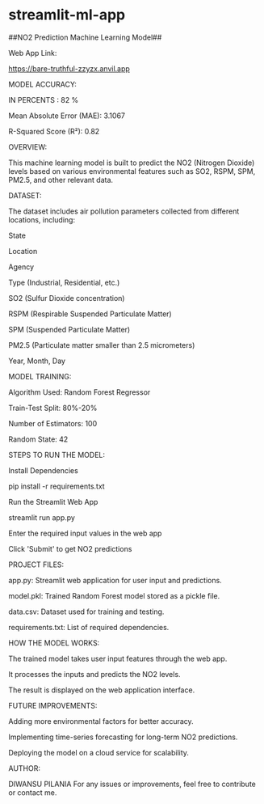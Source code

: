 # streamlit-ml-app

##NO2 Prediction Machine Learning Model##

Web App Link:

https://bare-truthful-zzyzx.anvil.app

MODEL ACCURACY:


IN PERCENTS : 82 %

Mean Absolute Error (MAE): 3.1067

R-Squared Score (R²): 0.82


OVERVIEW:

This machine learning model is built to predict the NO2 (Nitrogen Dioxide) levels based on various environmental features such as SO2, RSPM, SPM, PM2.5, and other relevant data.


DATASET:


The dataset includes air pollution parameters collected from different locations, including:

State

Location

Agency

Type (Industrial, Residential, etc.)

SO2 (Sulfur Dioxide concentration)

RSPM (Respirable Suspended Particulate Matter)

SPM (Suspended Particulate Matter)

PM2.5 (Particulate matter smaller than 2.5 micrometers)

Year, Month, Day



MODEL TRAINING:



Algorithm Used: Random Forest Regressor

Train-Test Split: 80%-20%

Number of Estimators: 100

Random State: 42




STEPS TO RUN THE MODEL:


Install Dependencies

pip install -r requirements.txt

Run the Streamlit Web App

streamlit run app.py

Enter the required input values in the web app

Click 'Submit' to get NO2 predictions



PROJECT FILES:



app.py: Streamlit web application for user input and predictions.

model.pkl: Trained Random Forest model stored as a pickle file.

data.csv: Dataset used for training and testing.

requirements.txt: List of required dependencies.



HOW THE MODEL WORKS:


The trained model takes user input features through the web app.

It processes the inputs and predicts the NO2 levels.

The result is displayed on the web application interface.



FUTURE IMPROVEMENTS:



Adding more environmental factors for better accuracy.

Implementing time-series forecasting for long-term NO2 predictions.

Deploying the model on a cloud service for scalability.



AUTHOR:



DIWANSU PILANIA 
For any issues or improvements, feel free to contribute or contact me.
